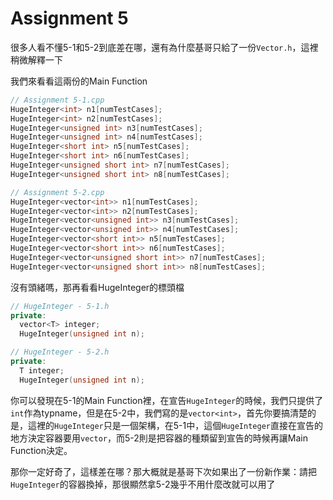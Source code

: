 # Assignment 5
很多人看不懂5-1和5-2到底差在哪，還有為什麼基哥只給了一份`Vector.h`，這裡稍微解釋一下

我們來看看這兩份的Main Function

```cpp
// Assignment 5-1.cpp
HugeInteger<int> n1[numTestCases];
HugeInteger<int> n2[numTestCases];
HugeInteger<unsigned int> n3[numTestCases];
HugeInteger<unsigned int> n4[numTestCases];
HugeInteger<short int> n5[numTestCases];
HugeInteger<short int> n6[numTestCases];
HugeInteger<unsigned short int> n7[numTestCases];
HugeInteger<unsigned short int> n8[numTestCases];

// Assignment 5-2.cpp
HugeInteger<vector<int>> n1[numTestCases];
HugeInteger<vector<int>> n2[numTestCases];
HugeInteger<vector<unsigned int>> n3[numTestCases];
HugeInteger<vector<unsigned int>> n4[numTestCases];
HugeInteger<vector<short int>> n5[numTestCases];
HugeInteger<vector<short int>> n6[numTestCases];
HugeInteger<vector<unsigned short int>> n7[numTestCases];
HugeInteger<vector<unsigned short int>> n8[numTestCases];
```
沒有頭緒嗎，那再看看HugeInteger的標頭檔

```cpp
// HugeInteger - 5-1.h
private:
  vector<T> integer;
  HugeInteger(unsigned int n);

// HugeInteger - 5-2.h
private:
  T integer;
  HugeInteger(unsigned int n);
```

你可以發現在5-1的Main Function裡，在宣告`HugeInteger`的時候，我們只提供了`int`作為typname，但是在5-2中，我們寫的是`vector<int>`，首先你要搞清楚的是，這裡的`HugeInteger`只是一個架構，在5-1中，這個`HugeInteger`直接在宣告的地方決定容器要用`vector`，而5-2則是把容器的種類留到宣告的時候再讓Main Function決定。

那你一定好奇了，這樣差在哪？那大概就是基哥下次如果出了一份新作業：請把`HugeInteger`的容器換掉，那很顯然拿5-2幾乎不用什麼改就可以用了